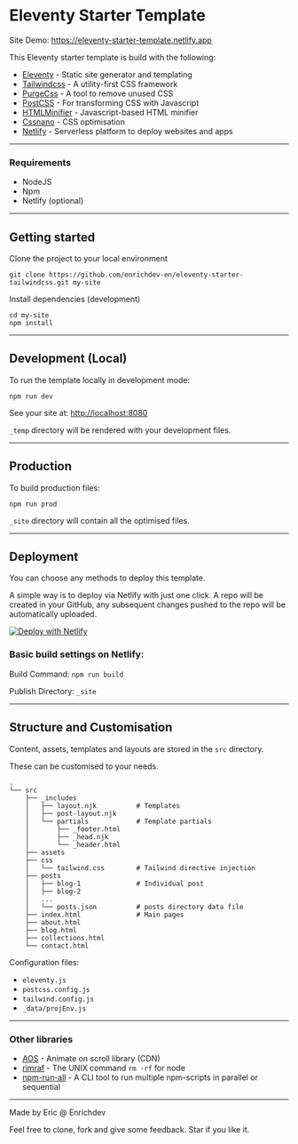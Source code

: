 # Eleventy Starter Template 



Site Demo: <https://eleventy-starter-template.netlify.app>

This Eleventy starter template is build with the following:

- [Eleventy](https://www.11ty.dev/) - Static site generator and templating
- [Tailwindcss](https://tailwindcss.com/) - A utility-first CSS framework
- [PurgeCss](https://purgecss.com/) - A tool to remove unused CSS
- [PostCSS](https://postcss.org/) - For transforming CSS with Javascript
- [HTMLMinifier](https://github.com/kangax/html-minifier) - Javascript-based HTML minifier
- [Cssnano](https://cssnano.co/) - CSS optimisation
- [Netlify](https://www.netlify.com/) - Serverless platform to deploy websites and apps

---

### Requirements
- NodeJS
- Npm
- Netlify (optional)

---
## Getting started


Clone the project to your local environment

```
git clone https://github.com/enrichdev-en/eleventy-starter-tailwindcss.git my-site
```
Install dependencies (development)
```
cd my-site
npm install
```
---
## Development (Local)

To run the template locally in development mode:

```
npm run dev
```
See your site at: <http://localhost:8080>

`_temp` directory will be rendered with your development files.

---
## Production

To build production files:

```
npm run prod
```

`_site` directory will contain all the optimised files.

---
## Deployment

You can choose any methods to deploy this template. 

A simple way is to deploy via Netlify with just one click. A repo will be created in your GitHub, any subsequent changes pushed to the repo will be automatically uploaded.

[![Deploy with Netlify](https://www.netlify.com/img/deploy/button.svg)](https://app.netlify.com/start/deploy?repository=https://github.com/enrichdev-en/eleventy-starter-tailwindcss)

### Basic build settings on Netlify:

Build Command: `npm run build`

Publish Directory: `_site`

---
## Structure and Customisation

Content, assets, templates and layouts are stored in the `src` directory.

These can be customised to your needs.

```
.
└── src
    ├── _includes
    │   ├── layout.njk          # Templates
    │   ├── post-layout.njk
    │   └── partials            # Template partials
    │       ├── _footer.html
    │       ├── _head.njk
    │       └── _header.html
    ├── assets
    ├── css
    │   └── tailwind.css        # Tailwind directive injection
    ├── posts
    │   ├── blog-1              # Individual post
    │   ├── blog-2
    │   ...
    │   └── posts.json          # posts directory data file
    ├── index.html              # Main pages
    ├── about.html              
    ├── blog.html
    ├── collections.html
    └── contact.html
```

Configuration files:
- `eleventy.js`
- `postcss.config.js`
- `tailwind.config.js`
- `_data/projEnv.js`

---
### Other libraries

- [AOS](https://michalsnik.github.io/aos/) - Animate on scroll library (CDN)
- [rimraf](https://github.com/isaacs/rimraf#readme) - The UNIX command `rm -rf` for node
- [npm-run-all](https://github.com/mysticatea/npm-run-all) - A CLI tool to run multiple npm-scripts in parallel or sequential

---

Made by Eric @ Enrichdev

Feel free to clone, fork and give some feedback. Star if you like it.
